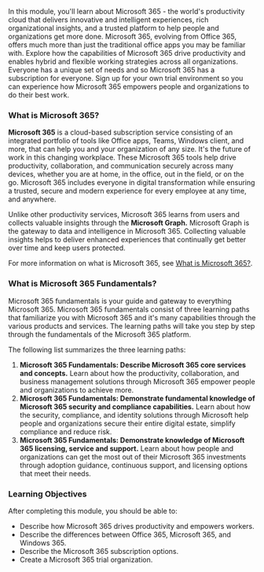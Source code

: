 In this module, you'll learn about Microsoft 365 - the world's productivity cloud that delivers innovative and intelligent experiences, rich organizational insights, and a trusted platform to help people and organizations get more done. Microsoft 365, evolving from Office 365, offers much more than just the traditional office apps you may be familiar with. Explore how the capabilities of Microsoft 365 drive productivity and enables hybrid and flexible working strategies across all organizations. Everyone has a unique set of needs and so Microsoft 365 has a subscription for everyone. Sign up for your own trial environment so you can experience how Microsoft 365 empowers people and organizations to do their best work.

### What is Microsoft 365?

**Microsoft 365** is a cloud-based subscription service consisting of an integrated portfolio of tools like Office apps, Teams, Windows client, and more, that can help you and your organization of any size. It's the future of work in this changing workplace. These Microsoft 365 tools help drive productivity, collaboration, and communication securely across many devices, whether you are at home, in the office, out in the field, or on the go. Microsoft 365 includes everyone in digital transformation while ensuring a trusted, secure and modern experience for every employee at any time, and anywhere.

Unlike other productivity services, Microsoft 365 learns from users and collects valuable insights through the **Microsoft Graph.** Microsoft Graph is the gateway to data and intelligence in Microsoft 365. Collecting valuable insights helps to deliver enhanced experiences that continually get better over time and keep users protected.

For more information on what is Microsoft 365, see [What is Microsoft 365?](https://support.microsoft.com/office/what-is-microsoft-365-847caf12-2589-452c-8aca-1c009797678b?azure-portal=true).

### What is Microsoft 365 Fundamentals?

Microsoft 365 fundamentals is your guide and gateway to everything Microsoft 365. Microsoft 365 fundamentals consist of three learning paths that familiarize you with Microsoft 365 and it's many capabilities through the various products and services. The learning paths will take you step by step through the fundamentals of the Microsoft 365 platform.

The following list summarizes the three learning paths:

1.  **Microsoft 365 Fundamentals: Describe Microsoft 365 core services and concepts.** Learn about how the productivity, collaboration, and business management solutions through Microsoft 365 empower people and organizations to achieve more.
2.  **Microsoft 365 Fundamentals: Demonstrate fundamental knowledge of Microsoft 365 security and compliance capabilities.** Learn about how the security, compliance, and identity solutions through Microsoft help people and organizations secure their entire digital estate, simplify compliance and reduce risk.
3.  **Microsoft 365 Fundamentals: Demonstrate knowledge of Microsoft 365 licensing, service and support.** Learn about how people and organizations can get the most out of their Microsoft 365 investments through adoption guidance, continuous support, and licensing options that meet their needs.

### Learning Objectives

After completing this module, you should be able to:

 -  Describe how Microsoft 365 drives productivity and empowers workers.
 -  Describe the differences between Office 365, Microsoft 365, and Windows 365.
 -  Describe the Microsoft 365 subscription options.
 -  Create a Microsoft 365 trial organization.
